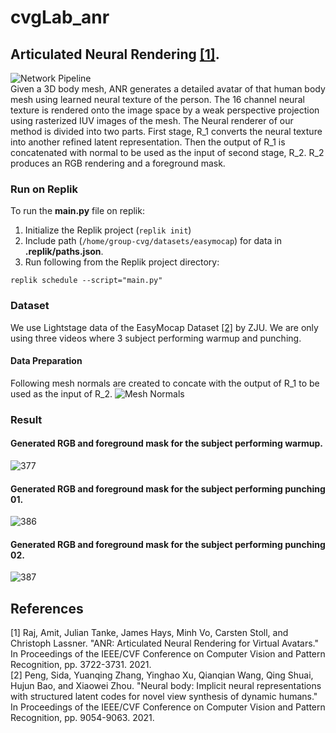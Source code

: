 # cvgLab_anr

## Articulated Neural Rendering [[1]](#1).
![Network Pipeline](/images/pipe00.jpg) <br>
Given a 3D body mesh, ANR generates a detailed avatar of that human body mesh using learned neural texture of the person. The 16 channel neural texture is rendered onto the image space by a weak perspective projection using rasterized IUV images of the mesh. The Neural renderer of our method is divided into two parts. First stage, R_1 converts the neural texture into another refined latent representation. Then the output of R_1 is concatenated with normal to be used as the input of second stage, R_2. R_2 produces an RGB rendering and a foreground mask.


### Run on Replik 
To run the **main.py** file on replik: 
1. Initialize the Replik project (``` replik init ```)
2. Include path (```/home/group-cvg/datasets/easymocap```) for data in **.replik/paths.json**. 
3. Run following from the Replik project directory:
```
replik schedule --script="main.py"
```



### Dataset
We use Lightstage data of the EasyMocap Dataset [[2]](#2) by ZJU. We are only using three videos where 3 subject performing warmup and punching. 
#### Data Preparation
Following mesh normals are created to concate with the output of R_1 to be used as the input of R_2.
![Mesh Normals](/images/normal_all.jpg) <br>


### Result 
#### Generated RGB and foreground mask for the subject performing warmup.
![377](/images/377_predictions.jpg) <br>
#### Generated RGB and foreground mask for the subject performing punching 01.
![386](/images/386_predictions.jpg) <br>
#### Generated RGB and foreground mask for the subject performing punching 02.
![387](/images/387_predictions.jpg) <br>











## References
<a id="1">[1]</a> 
Raj, Amit, Julian Tanke, James Hays, Minh Vo, Carsten Stoll, and Christoph Lassner. "ANR: Articulated Neural Rendering for Virtual Avatars." In Proceedings of the IEEE/CVF Conference on Computer Vision and Pattern Recognition, pp. 3722-3731. 2021. <br/>
<a id = "2">[2] </a>
Peng, Sida, Yuanqing Zhang, Yinghao Xu, Qianqian Wang, Qing Shuai, Hujun Bao, and Xiaowei Zhou. "Neural body: Implicit neural representations with structured latent codes for novel view synthesis of dynamic humans." In Proceedings of the IEEE/CVF Conference on Computer Vision and Pattern Recognition, pp. 9054-9063. 2021.
